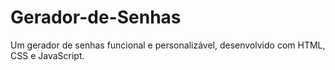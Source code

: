 # Gerador-de-Senhas
Um gerador de senhas funcional e personalizável, desenvolvido com HTML, CSS e JavaScript.
